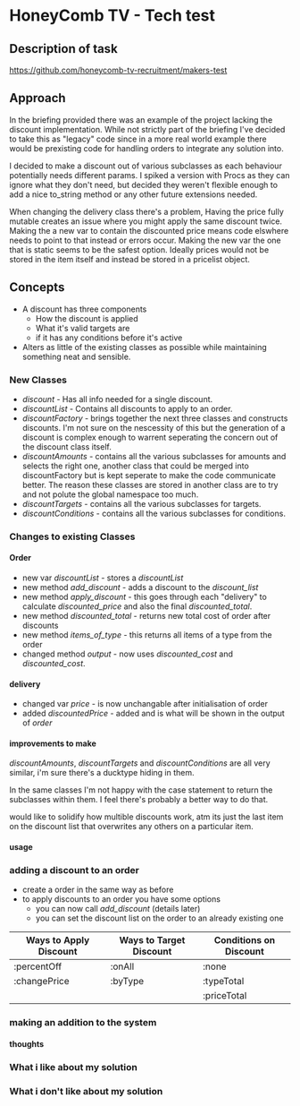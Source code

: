 # HoneyComb TV - Tech test  

## Description of task

https://github.com/honeycomb-tv-recruitment/makers-test
## Approach

In the briefing provided there was an example of the project lacking the discount implementation. While not strictly part of the briefing I've decided to take this as "legacy" code since in a more real world example there would be prexisting code for handling orders to integrate any solution into.

I decided to make a discount out of various subclasses as each behaviour potentially needs different params. I spiked a version with Procs as they can ignore what they don't need, but decided they weren't flexible enough to add a nice to_string method or any other future extensions needed.

When changing the delivery class there's a problem, Having the price fully mutable creates an issue where you might apply the same discount twice. Making the a new var to contain the discounted price means code elswhere needs to point to that instead or errors occur. Making the new var the one that is static seems to be the safest option. Ideally prices would not be stored in the item itself and instead be stored in a pricelist object.
## Concepts

* A discount has three components
  * How the discount is applied  
  * What it's valid targets are
  * if it has any conditions before it's active
* Alters as little of the existing classes as possible while maintaining something neat and sensible.

### New Classes

* _discount_ - Has all info needed for a single discount.
* _discountList_ - Contains all discounts to apply to an order.
* _discountFactory_ - brings together the next three classes and constructs discounts. I'm not sure on the nescessity of this but the generation of a discount is complex enough to warrent seperating the concern out of the discount class itself.
* _discountAmounts_ - contains all the various subclasses for amounts and selects the right one, another class that could be merged into discountFactory but is kept seperate to make the code communicate better. The reason these classes are stored in another class are to try and not polute the global namespace too much.
* _discountTargets_ - contains all the various subclasses for targets.
* _discountConditions_ - contains all the various subclasses for conditions.

### Changes to existing Classes

#### Order

* new var _discountList_ - stores a  _discountList_
* new method _add_discount_ - adds a discount to the _discount_list_
* new method _apply_discount_ - this goes through each "delivery" to calculate _discounted_price_ and also the final _discounted_total_.
* new method _discounted_total_ - returns new total cost of order after discounts
* new method _items_of_type_ - this returns all items of a type from the order
* changed method _output_ - now uses _discounted_cost_ and _discounted_cost_.

#### delivery

* changed var _price_ - is now unchangable after initialisation of order
* added _discountedPrice_ - added and is what will be shown in the output of _order_

#### improvements to make
  _discountAmounts_, _discountTargets_ and _discountConditions_ are all very similar, i'm sure there's a ducktype hiding in them.

  In the same classes I'm not happy with the case statement to return the subclasses within them. I feel there's probably a better way to do that.

  would like to solidify how multible discounts work, atm its just the last item on the discount list that overwrites any others on a particular item.
#### usage

### adding a discount to an order
  * create a order in the same way as before
  * to apply discounts to an order you have some options
    * you can now call _add_discount_ (details later)
    * you can set the discount list on the order to an already existing one

| Ways to Apply Discount | Ways to Target Discount | Conditions on Discount |
|------------------------|-------------------------|------------------------|
| :percentOff            | :onAll                  | :none                  |
| :changePrice           | :byType                 | :typeTotal             |
|                        |                         | :priceTotal            |

### making an addition to the system
#### thoughts
### What i like about my solution
### What i don't like about my solution
